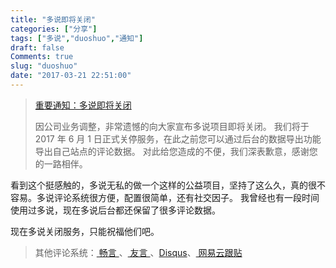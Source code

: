 ```yaml
---
title: "多说即将关闭"
categories: ["分享"]
tags: ["多说","duoshuo","通知"]
draft: false
Comments: true
slug: "duoshuo"
date: "2017-03-21 22:51:00"
---
```


> <a href="http://dev.duoshuo.com/threads/58d10f50e9a8cb4433fd5c5d" target="_blank"> 重要通知：多说即将关闭 </a>
> 
> 因公司业务调整，非常遗憾的向大家宣布多说项目即将关闭。
> 我们将于 2017 年 6 月 1 日正式关停服务，在此之前您可以通过后台的数据导出功能导出自己站点的评论数据。
> 对此给您造成的不便，我们深表歉意，感谢您的一路相伴。

看到这个挺感触的，多说无私的做一个这样的公益项目，坚持了这么久，真的很不容易。多说评论系统很方便，配置很简单，还有社交因子。
我曾经也有一段时间使用过多说，现在多说后台都还保留了很多评论数据。

现在多说关闭服务，只能祝福他们吧。

> 其他评论系统：<a href="http://changyan.kuaizhan.com/" target="_blank"> 畅言 </a>、<a href="http://www.uyan.cc/" target="_blank"> 友言 </a>、<a href="www.disqus.com/" target="_blank">Disqus</a>、<a href="https://gentie.163.com/" target="_blank"> 网易云跟贴 </a>

